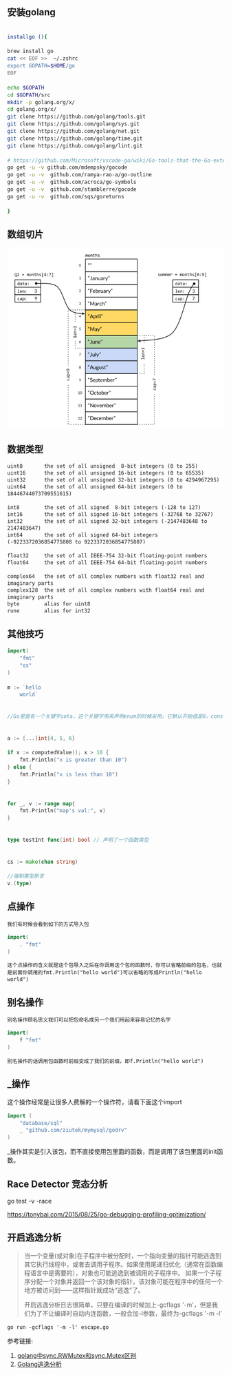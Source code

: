 
## 安装golang

```bash

installgo (){

brew install go
cat << EOF >>  ~/.zshrc    
export GOPATH=$HOME/go
EOF

echo $GOPATH
cd $GOPATH/src
mkdir -p golang.org/x/
cd golang.org/x/
git clone https://github.com/golang/tools.git
git clone https://github.com/golang/sys.git
git clone https://github.com/golang/net.git
git clone https://github.com/golang/time.git
git clone https://github.com/golang/lint.git

# https://github.com/Microsoft/vscode-go/wiki/Go-tools-that-the-Go-extension-depends-on
go get -u -v github.com/mdempsky/gocode
go get -u -v  github.com/ramya-rao-a/go-outline
go get -u -v  github.com/acroca/go-symbols
go get -u -v  github.com/stamblerre/gocode
go get -u -v  github.com/sqs/goreturns

}
```

## 数组切片

![image](RRH0.png)

## 数据类型

```
uint8       the set of all unsigned  8-bit integers (0 to 255)
uint16      the set of all unsigned 16-bit integers (0 to 65535)
uint32      the set of all unsigned 32-bit integers (0 to 4294967295)
uint64      the set of all unsigned 64-bit integers (0 to 18446744073709551615)

int8        the set of all signed  8-bit integers (-128 to 127)
int16       the set of all signed 16-bit integers (-32768 to 32767)
int32       the set of all signed 32-bit integers (-2147483648 to 2147483647)
int64       the set of all signed 64-bit integers (-9223372036854775808 to 9223372036854775807)

float32     the set of all IEEE-754 32-bit floating-point numbers
float64     the set of all IEEE-754 64-bit floating-point numbers

complex64   the set of all complex numbers with float32 real and imaginary parts
complex128  the set of all complex numbers with float64 real and imaginary parts
byte        alias for uint8
rune        alias for int32
```

## 其他技巧

```go
import(
    "fmt"
    "os"
)

m := `hello
    world`

    
//Go里面有一个关键字iota，这个关键字用来声明enum的时候采用，它默认开始值是0，const中每增加一行加1：
    

a := [...]int{4, 5, 6}

if x := computedValue(); x > 10 {
    fmt.Println("x is greater than 10")
} else {
    fmt.Println("x is less than 10")
}


for _, v := range map{
    fmt.Println("map's val:", v)
}


type testInt func(int) bool // 声明了一个函数类型


cs := make(chan string)

//强制类型断言
v.(type) 

```

## 点操作

    我们有时候会看到如下的方式导入包
```go
import(
    . "fmt"
)
```
    这个点操作的含义就是这个包导入之后在你调用这个包的函数时，你可以省略前缀的包名，也就是前面你调用的fmt.Println("hello world")可以省略的写成Println("hello world")
## 别名操作
    别名操作顾名思义我们可以把包命名成另一个我们用起来容易记忆的名字
```go
import(
    f "fmt"
)
```
    别名操作的话调用包函数时前缀变成了我们的前缀，即f.Println("hello world")
## _操作

这个操作经常是让很多人费解的一个操作符，请看下面这个import
```go
import (
    "database/sql"
    _ "github.com/ziutek/mymysql/godrv"
)
```
_操作其实是引入该包，而不直接使用包里面的函数，而是调用了该包里面的init函数。

## Race Detector 竞态分析

go test -v -race

https://tonybai.com/2015/08/25/go-debugging-profiling-optimization/


## 开启逃逸分析

>  当一个变量(或对象)在子程序中被分配时，一个指向变量的指针可能逃逸到其它执行线程中，或者去调用子程序。如果使用尾递归优化（通常在函数编程语言中是需要的），对象也可能逃逸到被调用的子程序中。 如果一个子程序分配一个对象并返回一个该对象的指针，该对象可能在程序中的任何一个地方被访问到——这样指针就成功“逃逸”了。
> 
> 开启逃逸分析日志很简单，只要在编译的时候加上-gcflags '-m'，但是我们为了不让编译时自动内连函数，一般会加-l参数，最终为-gcflags '-m -l'



    go run -gcflags '-m -l' escape.go



参考链接:
1. [golang中sync.RWMutex和sync.Mutex区别](https://blog.csdn.net/chenbaoke/article/details/41957725)
1. [Golang逃逸分析](https://gocn.vip/article/355)



